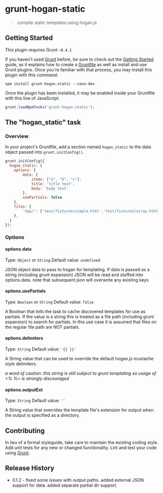 # grunt-hogan-static

> compile static templates using hogan.js

## Getting Started
This plugin requires Grunt `~0.4.1`

If you haven't used [Grunt](http://gruntjs.com/) before, be sure to check out the [Getting Started](http://gruntjs.com/getting-started) guide, as it explains how to create a [Gruntfile](http://gruntjs.com/sample-gruntfile) as well as install and use Grunt plugins. Once you're familiar with that process, you may install this plugin with this command:

```shell
npm install grunt-hogan-static --save-dev
```

Once the plugin has been installed, it may be enabled inside your Gruntfile with this line of JavaScript:

```js
grunt.loadNpmTasks('grunt-hogan-static');
```

## The "hogan_static" task

### Overview
In your project's Gruntfile, add a section named `hogan_static` to the data object passed into `grunt.initConfig()`.

```js
grunt.initConfig({
  hogan_static: {
	options: {
		data: {
			items: ["a", "b", "c"],
			title: 'title test',
			body: 'body test'
		},
		usePartials: false
	},
	files: {
		'tmp/': ['test/fixtures/simple.html','test/fixtures/array.html'],
	},
  }
});
```

### Options

#### options.data
Type: `Object` or `String`
Default value: `undefined`

JSON object data to pass to hogan for templating. If data is passed as a string (including grunt expansion) JSON will be read and stuffed into options.data. note that subsequent json will overwrite any existing keys

#### options.usePartials
Type: `Boolean` or `String`
Default value: `false`

A Boolean that tells the task to cache discovered templates for use as partials. If the value is a string this is treated as a file path (including grunt expansion) to search for partials. In this use case it is assumed that files on the regular file path are NOT partials.

#### options.delimiters
Type: `String`
Default value: `'{{ }}'`

A String value that can be used to override the default hogan.js mustache style delimiters.

_a word of caution: this string is still subject to grunt templating so usage of <% %> is strongly discouraged_

#### options.outputExt
Type: `String`
Default value: `''`

A String value that overrides the template file's extension for output when the output is specified as a directory.

## Contributing
In lieu of a formal styleguide, take care to maintain the existing coding style. Add unit tests for any new or changed functionality. Lint and test your code using [Grunt](http://gruntjs.com/).

## Release History
* 0.1.2 - fixed some issues with output paths. added external JSON support for data. added separate partial dir support.
